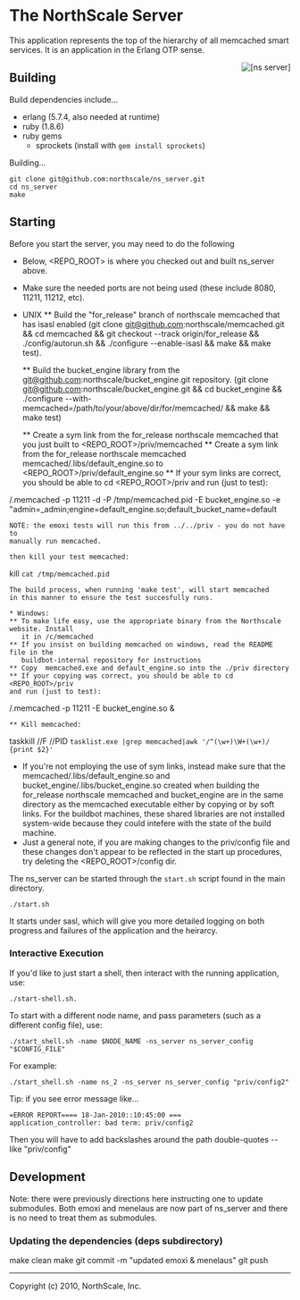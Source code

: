 # The NorthScale Server

This application represents the top of the hierarchy of all memcached
smart services.  It is an application in the Erlang OTP sense.

<div>
    <img src="https://github.com/northscale/ns_server/raw/master/doc/images/ns_server.png"
         alt="[ns server]" style="float: right"/>
</div>

## Building

Build dependencies include...

* erlang (5.7.4, also needed at runtime)
* ruby (1.8.6)
* ruby gems
    * sprockets (install with `gem install sprockets`)

Building...

    git clone git@github.com:northscale/ns_server.git
    cd ns_server
    make

## Starting

Before you start the server, you may need to do the following
  * Below, <REPO_ROOT> is where you checked out and built ns_server above.
  * Make sure the needed ports are not being used (these include
    8080, 11211, 11212, etc).
  * UNIX
    ** Build the "for_release" branch of northscale memcached that has isasl
      enabled (git clone git@github.com:northscale/memcached.git &&
cd memcached &&
git checkout --track origin/for_release &&
./config/autorun.sh &&
./configure --enable-isasl && make && make test).

    ** Build the bucket_engine library from the
    git@github.com:northscale/bucket_engine.git repository.
    (git clone git@github.com:northscale/bucket_engine.git &&
    cd bucket_engine &&
./configure --with-memcached=/path/to/your/above/dir/for/memcached/ && make && make test)

    ** Create a sym link from the for_release northscale memcached
    that you just built to <REPO_ROOT>/priv/memcached
    ** Create a sym link from the for_release northscale memcached
    memcached/.libs/default_engine.so to
    <REPO_ROOT>/priv/default_engine.so
    ** If your sym links are correct, you should be able to cd <REPO_ROOT>/priv
    and run (just to test):

/.memcached -p 11211 -d -P /tmp/memcached.pid -E bucket_engine.so -e "admin=_admin;engine=default_engine.so;default_bucket_name=default

    NOTE: the emoxi tests will run this from ../../priv - you do not have to
    manually run memcached.

    then kill your test memcached:

kill `cat /tmp/memcached.pid`

    The build process, when running 'make test', will start memcached
    in this manner to ensure the test succesfully runs.

    * Windows:
    ** To make life easy, use the appropriate binary from the Northscale website. Install
       it in /c/memcached
    ** If you insist on building memcached on windows, read the README file in the
       buildbot-internal repository for instructions
    ** Copy  memcached.exe and default_engine.so into the ./priv directory
    ** If your copying was correct, you should be able to cd <REPO_ROOT>/priv
    and run (just to test):

/.memcached -p 11211 -E bucket_engine.so &

    ** Kill memcached:

taskkill //F //PID `tasklist.exe |grep memcached|awk '/^(\w+)\W+(\w+)/ {print $2}'`

  * If you're not employing the use of sym links, instead make sure that the
    memcached/.libs/default_engine.so and
    bucket_engine/.libs/bucket_engine.so
    created when building the for_release northscale memcached
    and bucket_engine are in the same directory as the memcached executable
    either by copying or by soft links.
    For the buildbot machines, these shared libraries are not installed
    system-wide because they could intefere with the state of the build
    machine.
  * Just a general note, if you are making changes to the priv/config file
    and these changes don't appear to be reflected in the start up
    procedures, try deleting the <REPO_ROOT>/config dir.

The ns_server can be started through the `start.sh` script found in the
main directory.

    ./start.sh

It starts under sasl, which will give you more detailed logging on
both progress and failures of the application and the heirarcy.

### Interactive Execution

If you'd like to just start a shell, then interact with the running
application, use:

    ./start-shell.sh.

To start with a different node name, and pass parameters (such as a
different config file), use:

    ./start_shell.sh -name $NODE_NAME -ns_server ns_server_config "$CONFIG_FILE"

For example:

    ./start_shell.sh -name ns_2 -ns_server ns_server_config "priv/config2"

Tip: if you see error message like...

    =ERROR REPORT==== 18-Jan-2010::10:45:00 ===
    application_controller: bad term: priv/config2

Then you will have to add backslashes around the path double-quotes --
like \"priv/config\"

## Development
  Note: there were previously directions here instructing one to
  update submodules. Both emoxi and menelaus are now part of
  ns_server and there is no need to treat them as submodules.

### Updating the dependencies (deps subdirectory)

   make clean
   make
   git commit -m "updated emoxi & menelaus"
   git push

* * * * *
Copyright (c) 2010, NorthScale, Inc.
